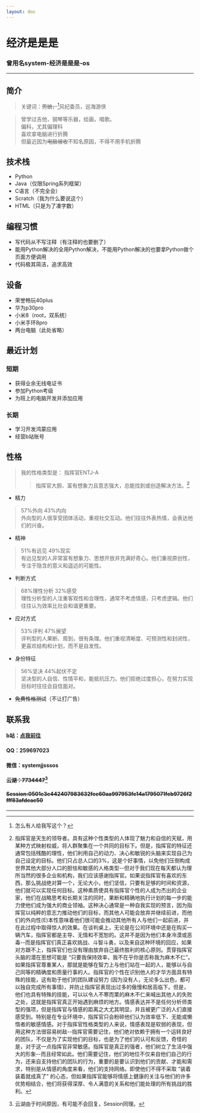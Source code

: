 ```yaml
---
layout: doc
---
```

# 经济是是是 
### 曾用名system-经济是是是-os

___

## 简介

> 关键词：~~男娘，~~[^1]风纪委员，巡海游侠<br>
[^1]:怎么有人给我写这个？
> 曾学过吉他，钢琴等乐器，绘画，唱歌。<br>
> 偏科，尤其偏理科<br>
> 喜欢拿电脑进行折腾<br>
> 但最近因为~~电脑被收~~不知名原因，不得不用手机折腾<br>

## 技术栈

- Python
- Java（仅限Spring系列框架）
- C语言（不完全会）
- Scratch（我为什么要说这个）
- HTML（只是为了凑字数）

## 编程习惯
- 写代码从不写注释（有注释的也要删了）
- 能用Python解决的全用Python解决，不能用Python解决的也要拿Python做个页面方便调用
- 代码极其简洁，追求高效


## 设备

- 荣誉畅玩40plus
- 华为p30pro
- 小米8（root，双系统）
- 小米手环8pro
- 两台电脑（此处省略）

## 最近计划

### 短期
+ 获得业余无线电证书
+ 参加Python考级
+ 为班上的电脑开发并添加应用

### 长期
+ 学习开发鸿蒙应用
+ 经营b站账号


## 性格
> 我的性格类型是：
> 指挥官ENTJ-A
> > 指挥官大胆、富有想象力且意志强大，总能找到或创造解决方法。[^2]
[^2]:指挥官是天生的领导者。具有这种个性类型的人体现了魅力和自信的天赋，用某种方式映射权威，将人群聚集在一个共同的目标下。但是，指挥官的特征还通常包括残酷的理性，他们利用自己的动力、决心和敏锐的头脑来实现自己为自己设定的目标。他们只占总人口的3%，这是个好事情，以免他们压倒构成世界其他大部分人口的胆怯和敏感的人格类型--但对于我们现在每天都认为理所当然的很多企业和机构，我们应该感谢指挥官。如果说指挥官有喜欢的东西，那么挑战绝对算一个，无论大小，他们坚信，只要有足够的时间和资源，他们就可以实现任何目标。这种素质使具有指挥官个性的人成为杰出的企业家，他们在战略思考和长期关注的同时，果断和精确地执行计划的每一步的能力使他们成为强大的商业领袖。这种决心通常是一种自我实现的预言，因为指挥官以纯粹的意志力推动他们的目标，而其他人可能会放弃并继续前进，而他们的外向性(E)本性意味着他们很可能会推动其他所有人与他们一起前进，并在此过程中取得惊人的效果。在谈判桌上，无论是在公司环境中还是在购买一辆汽车，指挥官都是主导、无情和不宽恕的。这并不是因为他们本身冷漠或恶毒--而是指挥官们真正喜欢挑战、斗智斗勇，以及来自这种环境的回应，如果对方跟不上，指挥官们也没有理由放弃自己最终胜利的核心原则。贯穿指挥官头脑的潜在思想可能是 “只要我保持效率，我不在乎你是否称我为麻木不仁”。如果指挥官尊重某人，那就是能够在智力上与他们站在一起的人，能够以与自己同等的精确度和质量行事的人。指挥官的个性在识别他人的才华方面具有特殊的技能，这有助于他们的团队建设努力 (因为没有人，无论多么出色，都可以独自完成所有事情)，并防止指挥官表现出过多的傲慢和居高临下。但是，他们也具有特殊的技能，可以以令人不寒而栗的麻木不仁来喊出其他人的失败之处，这就是指挥官真正开始遇到麻烦的地方。情感表达并不是任何分析师类型的强项，但是指挥官与情感的距离之大尤其明显，并且被更广泛的人们直接感受到。特别是在专业环境中，指挥官只会粉碎他们认为效率低下、无能或懒惰者的敏感情感。对于指挥官性格类型的人来说，情感表现是软弱的表现，但用这种方法很容易树敌--指挥官需要记住，他们绝对依赖于拥有一个运转良好的团队，不仅是为了实现他们的目标，也是为了他们的认可和反馈，奇怪的是，对于这一点指挥官非常敏感。指挥官是真正的强者，他们树立了生活中强大的形象--而且经常如此。他们需要记住，他们的地位不仅来自他们自己的行为，还来自支持他们的团队的行为，重要的是要认识到他们的贡献、才能和需求，特别是从情感的角度来看，他们的支持网络。即使他们不得不采取 “装着装着就成真了” 的心态，但如果指挥官能够将情感上健康的关注与他们的许多优势相结合，他们将获得深厚、令人满意的关系和他们能处理的所有挑战的胜利。
+ 精力
> 57%外向    43%内向<br>
> 外向型的人很享受团体活动，重视社交互动。他们往往外表热情，会表达他们的兴奋。<br>
+ 精神
> 51%有远见    49%现实<br>
> 有远见型的人非常富有想象力、思想开放并充满好奇心。他们重视原创性，专注于隐含的意义和遥远的可能性。<br>
+ 判断方式
> 68%理性分析    32%感受<br>
> 理性分析型的人注重客观性和合理性，通常不考虑情感，只考虑逻辑。他们往往认为效率比社会和谐更重要。<br>
+ 应对方式
> 53%评判    47%展望<br>
> 评判型的人果断、周到，很有条理。他们重视清晰度、可预测性和封闭性，更喜欢结构和计划，而不是自发性。<br>
+ 身份特征
> 56%坚决    44%起伏不定<br>
> 坚决型的人自信、性情平和，能抵抗压力。他们拒绝过度担心，在努力实现目标时往往会自信面对。<br>
+ ~~免费性格测试~~（不让打广告）


## 联系我

#### b站：[点我前往](https://b23.tv/fcyljj5)
#### QQ：259697023
#### 微信：systemjjsssos
#### ~~云湖：7734447~~[^3]
[^3]:云湖由于时间原因，有可能不会回复，Session同理。
#### ~~Session:0501c3c442407983632fee60aa997953fe14a1795071feb9726f2fff83afdeac50~~
___
